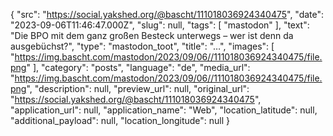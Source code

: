 {
  "src": "https://social.yakshed.org/@bascht/111018036924340475",
  "date": "2023-09-06T11:46:47.000Z",
  "slug": null,
  "tags": [
    "mastodon"
  ],
  "text": "Die BPO mit dem ganz großen Besteck unterwegs – wer ist denn da ausgebüchst?",
  "type": "mastodon_toot",
  "title": "…",
  "images": [
    "https://img.bascht.com/mastodon/2023/09/06//111018036924340475/file.png"
  ],
  "category": "posts",
  "language": "de",
  "media_url": "https://img.bascht.com/mastodon/2023/09/06//111018036924340475/file.png",
  "description": null,
  "preview_url": null,
  "original_url": "https://social.yakshed.org/@bascht/111018036924340475",
  "application_url": null,
  "application_name": "Web",
  "location_latitude": null,
  "additional_payload": null,
  "location_longitude": null
}